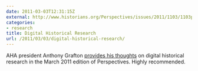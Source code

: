 ```yaml
---
date: 2011-03-03T12:31:15Z
external: http://www.historians.org/Perspectives/issues/2011/1103/1103pre1.cfm
categories:
- research
title: Digital Historical Research
url: /2011/03/03/digital-historical-research/
---
```


AHA president Anthony Grafton <a href="http://www.historians.org/Perspectives/issues/2011/1103/1103pre1.cfm">provides his thoughts</a> on digital historical research in the March 2011 edition of Perspectives. Highly recommended.
